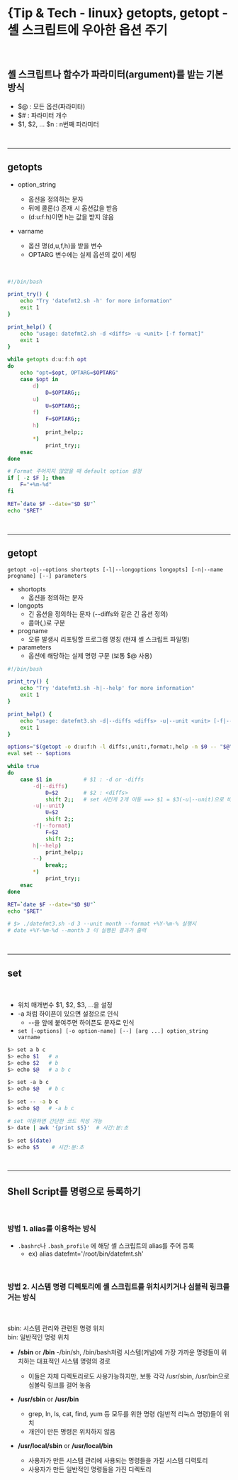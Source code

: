 # {Tip & Tech - linux} getopts, getopt - 셸 스크립트에 우아한 옵션 주기

<br>

## 셸 스크립트나 함수가 파라미터(argument)를 받는 기본 방식

- $@ : 모든 옵션(파라미터)
- $# : 파라미터 개수
- $1, $2, ... $n : n번째 파라미터

<br>

---

## getopts

- option_string

  - 옵션을 정의하는 문자
  - 뒤에 콜론(:) 존재 시 옵션값을 받음
  - (d:u:f:h)이면 h는 값을 받지 않음

- varname
  - 옵션 명(d,u,f,h)을 받을 변수
  - OPTARG 변수에는 실제 옵션의 값이 세팅

<br>

```sh
#!/bin/bash

print_try() {
    echo "Try 'datefmt2.sh -h' for more information"
    exit 1
}

print_help() {
    echo "usage: datefmt2.sh -d <diffs> -u <unit> [-f format]"
    exit 1
}

while getopts d:u:f:h opt
do
    echo "opt=$opt, OPTARG=$OPTARG"
    case $opt in
        d)
            D=$OPTARG;;
        u)
            U=$OPTARG;;
        f)
            F=$OPTARG;;
        h)
            print_help;;
        *)
            print_try;;
    esac
done

# Format 주어지지 않았을 때 default option 설정
if [ -z $F ]; then
    F="+%m-%d"
fi

RET=`date $F --date="$D $U"`
echo "$RET"
```

<br>

---

## getopt

`getopt -o|--options shortopts [-l|--longoptions longopts] [-n|--name progname] [--] parameters`

- shortopts
  - 옵션을 정의하는 문자
- longopts
  - 긴 옵션을 정의하는 문자 (--diffs와 같은 긴 옵션 정의)
  - 콤마(,)로 구분
- progname
  - 오류 발생시 리포팅할 프로그램 명칭 (현재 셸 스크립트 파일명)
- parameters
  - 옵션에 해당하는 실제 명령 구문 (보통 $@ 사용)

```sh
#!/bin/bash

print_try() {
    echo "Try 'datefmt3.sh -h|--help' for more information"
    exit 1
}

print_help() {
    echo "usage: datefmt3.sh -d|--diffs <diffs> -u|--unit <unit> [-f|--format format]"
    exit 1
}

options="$(getopt -o d:u:f:h -l diffs:,unit:,format:,help -n $0 -- "$@")"
eval set -- $options

while true
do
    case $1 in          # $1 : -d or -diffs
        -d|--diffs)
            D=$2        # $2 : <diffs>
            shift 2;;   # set 시킨게 2개 이동 ==> $1 = $3(-u|--unit)으로 바뀜
        -u|--unit)
            U=$2
            shift 2;;
        -f|--format)
            F=$2
            shift 2;;
        h|--help)
            print_help;;
        --)
            break;;
        *)
            print_try;;
    esac
done

RET=`date $F --date="$D $U"`
echo "$RET"

# $> ./datefmt3.sh -d 3 --unit month --format +%Y-%m-% 실행시
# date +%Y-%m-%d --month 3 이 실행된 결과가 출력
```

<br>

---

## set

<br>

- 위치 매개변수 $1, $2, $3, ...을 설정
- -a 처럼 하이픈이 있으면 설정으로 인식
  - --을 앞에 붙여주면 하이픈도 문자로 인식
- `set [-options] [-o option-name] [--] [arg ...] option_string varname`

```sh
$> set a b c
$> echo $1   # a
$> echo $2   # b
$> echo $@   # a b c

$> set -a b c
$> echo $@   # b c

$> set -- -a b c
$> echo $@   # -a b c
```

```sh
# set 이용하면 간단한 코드 작성 가능
$> date | awk '{print $5}'  # 시간:분:초

$> set $(date)
$> echo $5    # 시간:분:초
```

<br>

---

## Shell Script를 명령으로 등록하기

<br>

### 방법 1. alias를 이용하는 방식

- `.bashrc`나 `.bash_profile` 에 해당 셸 스크립트의 alias를 주어 등록
  - ex) alias datefmt='/root/bin/datefmt.sh'

<br>

### 방법 2. 시스템 명령 디렉토리에 셸 스크립트를 위치시키거나 심볼릭 링크를 거는 방식

<br>

sbin: 시스템 관리와 관련된 명령 위치<br>
bin: 일반적인 명령 위치<br>

- **/sbin** or **/bin**
  -/bin/sh, /bin/bash처럼 시스템(커널)에 가장 가까운 명령들이 위치하는 대표적인 시스템 명령의 경로

  - 이들은 자체 디렉토리로도 사용가능하지만, 보통 각각 /usr/sbin, /usr/bin으로 심볼릭 링크를 걸어 놓음

- **/usr/sbin** or **/usr/bin**

  - grep, ln, ls, cat, find, yum 등 모두를 위한 명령 (일반적 리눅스 명령)들이 위치
  - 개인이 만든 명령은 위치하지 않음

- **/usr/local/sbin** or **/usr/local/bin**
  - 사용자가 만든 시스템 관리에 사용되는 명령들을 가질 시스템 디력토리
  - 사용자가 만든 일반적인 명령들을 가진 디렉토리

<br>
